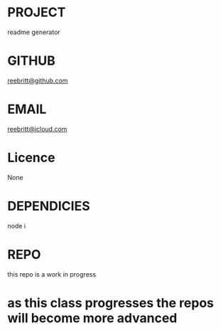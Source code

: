 # PROJECT
  readme generator
  # GITHUB
  reebritt@github.com
  # EMAIL 
  reebritt@icloud.com
  # Licence
  None
  # DEPENDICIES
  node i
  # REPO
  this repo is a work in progress 
  # as this class progresses the repos will become more advanced 